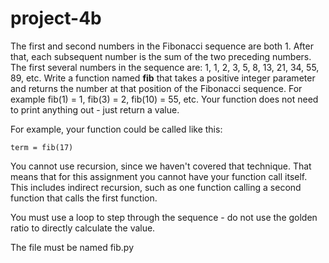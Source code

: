 # project-4b

The first and second numbers in the Fibonacci sequence are both 1.  After that, each subsequent number is the sum of the two preceding numbers.  The first several numbers in the sequence are: 1, 1, 2, 3, 5, 8, 13, 21, 34, 55, 89, etc.  Write a function named **fib** that takes a positive integer parameter and returns the number at that position of the Fibonacci sequence.  For example fib(1) = 1, fib(3) = 2, fib(10) = 55, etc.  Your function does not need to print anything out - just return a value.

For example, your function could be called like this:
```
term = fib(17)
```

You cannot use recursion, since we haven't covered that technique. That means that for this assignment you cannot have your function call itself. This includes indirect recursion, such as one function calling a second function that calls the first function.

You must use a loop to step through the sequence - do not use the golden ratio to directly calculate the value.

The file must be named fib.py
